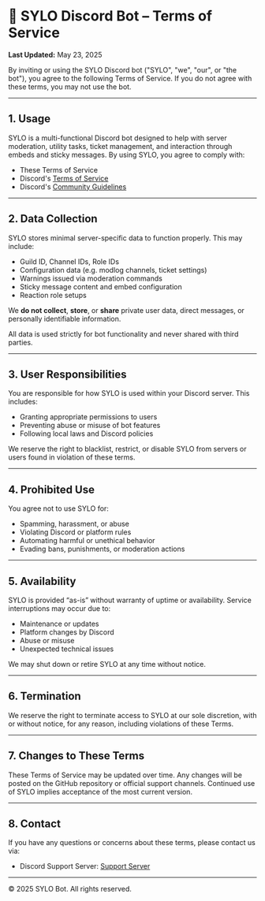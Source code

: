# 📜 SYLO Discord Bot – Terms of Service

**Last Updated:** May 23, 2025

By inviting or using the SYLO Discord bot ("SYLO", "we", "our", or "the bot"), you agree to the following Terms of Service. If you do not agree with these terms, you may not use the bot.

---

## 1. Usage

SYLO is a multi-functional Discord bot designed to help with server moderation, utility tasks, ticket management, and interaction through embeds and sticky messages. By using SYLO, you agree to comply with:

- These Terms of Service
- Discord's [Terms of Service](https://discord.com/terms)
- Discord's [Community Guidelines](https://discord.com/guidelines)

---

## 2. Data Collection

SYLO stores minimal server-specific data to function properly. This may include:

- Guild ID, Channel IDs, Role IDs
- Configuration data (e.g. modlog channels, ticket settings)
- Warnings issued via moderation commands
- Sticky message content and embed configuration
- Reaction role setups

We **do not collect**, **store**, or **share** private user data, direct messages, or personally identifiable information.

All data is used strictly for bot functionality and never shared with third parties.

---

## 3. User Responsibilities

You are responsible for how SYLO is used within your Discord server. This includes:

- Granting appropriate permissions to users
- Preventing abuse or misuse of bot features
- Following local laws and Discord policies

We reserve the right to blacklist, restrict, or disable SYLO from servers or users found in violation of these terms.

---

## 4. Prohibited Use

You agree not to use SYLO for:

- Spamming, harassment, or abuse
- Violating Discord or platform rules
- Automating harmful or unethical behavior
- Evading bans, punishments, or moderation actions

---

## 5. Availability

SYLO is provided “as-is” without warranty of uptime or availability. Service interruptions may occur due to:

- Maintenance or updates
- Platform changes by Discord
- Abuse or misuse
- Unexpected technical issues

We may shut down or retire SYLO at any time without notice.

---

## 6. Termination

We reserve the right to terminate access to SYLO at our sole discretion, with or without notice, for any reason, including violations of these Terms.

---

## 7. Changes to These Terms

These Terms of Service may be updated over time. Any changes will be posted on the GitHub repository or official support channels. Continued use of SYLO implies acceptance of the most current version.

---

## 8. Contact

If you have any questions or concerns about these terms, please contact us via:

- Discord Support Server: [Support Server](https://discord.gg/46Z76eZJVt)

---

© 2025 SYLO Bot. All rights reserved.
